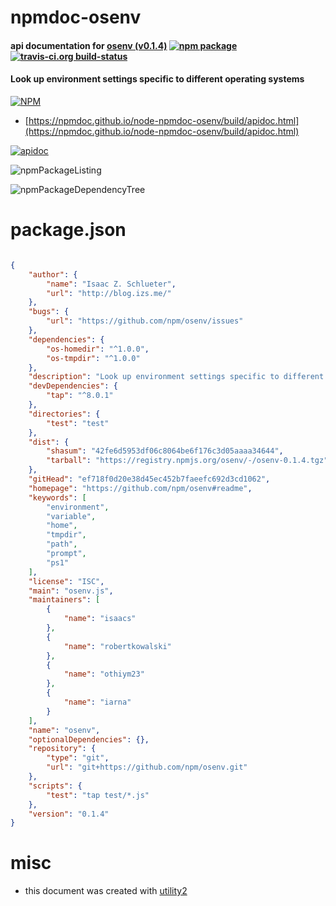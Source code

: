 # npmdoc-osenv

#### api documentation for  [osenv (v0.1.4)](https://github.com/npm/osenv#readme)  [![npm package](https://img.shields.io/npm/v/npmdoc-osenv.svg?style=flat-square)](https://www.npmjs.org/package/npmdoc-osenv) [![travis-ci.org build-status](https://api.travis-ci.org/npmdoc/node-npmdoc-osenv.svg)](https://travis-ci.org/npmdoc/node-npmdoc-osenv)

#### Look up environment settings specific to different operating systems

[![NPM](https://nodei.co/npm/osenv.png?downloads=true&downloadRank=true&stars=true)](https://www.npmjs.com/package/osenv)

- [https://npmdoc.github.io/node-npmdoc-osenv/build/apidoc.html](https://npmdoc.github.io/node-npmdoc-osenv/build/apidoc.html)

[![apidoc](https://npmdoc.github.io/node-npmdoc-osenv/build/screenCapture.buildCi.browser.%252Ftmp%252Fbuild%252Fapidoc.html.png)](https://npmdoc.github.io/node-npmdoc-osenv/build/apidoc.html)

![npmPackageListing](https://npmdoc.github.io/node-npmdoc-osenv/build/screenCapture.npmPackageListing.svg)

![npmPackageDependencyTree](https://npmdoc.github.io/node-npmdoc-osenv/build/screenCapture.npmPackageDependencyTree.svg)



# package.json

```json

{
    "author": {
        "name": "Isaac Z. Schlueter",
        "url": "http://blog.izs.me/"
    },
    "bugs": {
        "url": "https://github.com/npm/osenv/issues"
    },
    "dependencies": {
        "os-homedir": "^1.0.0",
        "os-tmpdir": "^1.0.0"
    },
    "description": "Look up environment settings specific to different operating systems",
    "devDependencies": {
        "tap": "^8.0.1"
    },
    "directories": {
        "test": "test"
    },
    "dist": {
        "shasum": "42fe6d5953df06c8064be6f176c3d05aaaa34644",
        "tarball": "https://registry.npmjs.org/osenv/-/osenv-0.1.4.tgz"
    },
    "gitHead": "ef718f0d20e38d45ec452b7faeefc692d3cd1062",
    "homepage": "https://github.com/npm/osenv#readme",
    "keywords": [
        "environment",
        "variable",
        "home",
        "tmpdir",
        "path",
        "prompt",
        "ps1"
    ],
    "license": "ISC",
    "main": "osenv.js",
    "maintainers": [
        {
            "name": "isaacs"
        },
        {
            "name": "robertkowalski"
        },
        {
            "name": "othiym23"
        },
        {
            "name": "iarna"
        }
    ],
    "name": "osenv",
    "optionalDependencies": {},
    "repository": {
        "type": "git",
        "url": "git+https://github.com/npm/osenv.git"
    },
    "scripts": {
        "test": "tap test/*.js"
    },
    "version": "0.1.4"
}
```



# misc
- this document was created with [utility2](https://github.com/kaizhu256/node-utility2)
